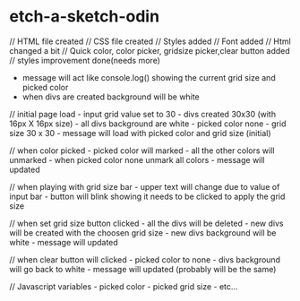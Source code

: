 # etch-a-sketch-odin

// HTML file created 
// CSS file created
// Styles added
// Font added
// Html changed a bit
// Quick color, color picker, gridsize picker,clear button added
// styles improvement done(needs more)


- message will act like console.log() showing the current grid size and picked color
- when divs are created background will be white

// initial page load
    -       input grid value set to 30
    -       divs created 30x30 (with 16px X 16px size)
    -       all divs background are white 
    - picked color none
    -       grid size 30 x 30
    - message will load with picked color and grid size (initial)

// when color picked
    - picked color will marked 
    - all the other colors will unmarked
    - when picked color none unmark all colors
    - message will updated

// when playing with grid size bar
    - upper text will change due to value of input bar
    - button will blink showing it needs to be clicked to apply the grid size

// when set grid size button clicked
    - all the divs will be deleted
    - new divs will be created with the choosen grid size
    - new divs background will be white
    - message will updated

// when clear button will clicked
    - picked color to none
    - divs background will go back to white
    - message will updated (probably will be the same)

// Javascript variables
    - picked color
    - picked grid size
    - etc...